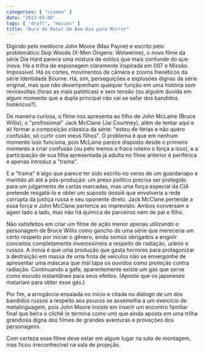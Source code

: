 ```yaml
---
categories: [ "cinema" ]
date: "2013-03-06"
tags: [ "draft", "movies" ]
title: "Duro de Matar Um Bom Dia para Morrer"
---
```

Digirido pelo medíocre John Moore (Max Payne) e escrito pelo
problemático Skip Woods (X-Men Origens: Wolwerine), o novo filme da
série Die Hard parece uma mistura de estilos que mais confunde do que
inova. Há a trilha de espionagem claramente inspirada em 007 e Missão
Impossível. Há os cortes, movimentos de câmera e zooms frenéticos da
série Identidade Bourne. Há, sim, perseguições e explosões dignas
da série original, mas que não desempenham qualquer função em uma
história sem reviravoltas (foras as mais patéticas) e sem tensão
(ou alguém duvida em algum momento que a dupla principal não vai se
safar dos bandidos histéricos?).

De maneira curiosa, o filme nos apresenta ao filho de John McLaine (Bruce
Willis), o "profissional" Jack McClane (Jai Courtney), além de tentar
aqui e ali formar a composição clássica da série: "estou de férias
e não quero confusão, só curtir com meus filhos". O problema é que
em nenhum momento isso funciona, pois McLaine parece disposto desde
o primeiro momento a criar confusão (ou pelo menos o fraco roteiro o
força a isso), e a participação de sua filha apresentada já adulta
no filme anterior é periférica e apenas introduz a "trama".

E a "trama" é algo que parece ter sido escrito no verso de um guardanapo
e mantido ali até a pós-produção: um preso político precisa ser
protegido para um julgamento de cartas marcadas, mas uma força especial
da CIA pretende resgatá-lo e obter um suposto dossiê que envolveria
a rede corrupta da justiça russa e seu oponente direto. Jack McClane
pertende a essa força e John McClane pertence ao imprevisto. Ambos
conversam e agem lado a lado, mas não há química de parceiros nem de
pai e filho.

Não satisfeitos em criar um filme de ação menor apenas utilizando o
personagem de Bruce Willis como gancho de uma série que mereceria um
certo respeito por iniciar o gênero, ainda somos obrigados a engolir
conceitos completamente inverossímeis a respeito de radiação,
urânio e russos. A ironia é que uma produção que gasta horrores para
protagonizar a destruição em massa de uma frota de veículos não
se envergonhe de apresentar uma máscara que mal tapa os ouvidos como
proteção contra radiação. Continuando a gafe, aparentemente existe
um gás que serve como escudo instantâneo para seus efeitos. (Aposto
que os japoneses matariam para obter esse gás.)

Por fim, a arrogância ensaiada no início e citada no diálogo de um dos
bandidos russos a respeito aos poucos se assemelha a um exercício de
metalinguagem, pois John Moore insiste em inserir um encontro familiar
final que beira o clichê (e termina como um) que ainda aposta em uma
trilha grandiosa digna dos filmes de grandes aventuras e provações
dos personagens.

Com certeza esse filme deve estar em algum lugar na sala de montagem,
mas ficou irreconhecível na sala de projeção.

